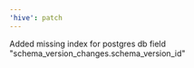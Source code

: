 ```yaml
---
'hive': patch
---
```


Added missing index for postgres db field "schema_version_changes.schema_version_id"

